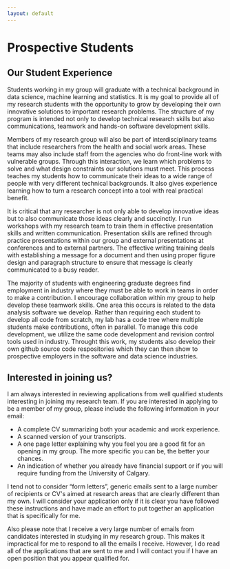 ```yaml
---
layout: default
---
```

# Prospective Students


## Our Student Experience

Students working in my group will graduate with a technical background in data science, machine learning and statistics.  It is my goal to provide all of my research students with the opportunity to grow by developing their own innovative solutions to important research problems.  The structure of my program is intended not only to develop technical research skills but also communications, teamwork and hands-on software development skills.

Members of my research group will also be part of interdisciplinary teams that include researchers from the health and social work areas.  These teams may also include staff from the agencies who do front-line work with vulnerable groups.   Through this interaction, we learn which problems to solve and what design constraints our solutions must meet.  This process teaches my students how to communicate their ideas to a wide range of people with very different technical backgrounds.  It also gives experience learning how to turn a research concept into a tool with real practical benefit.

It is critical that any researcher is not only able to develop innovative ideas but to also communicate those ideas clearly and succinctly.  I run workshops with my research team to train them in effective presentation skills and written communication.  Presentation skills are refined through practice presentations within our group and external presentations at conferences and to external partners. The effective writing training deals with establishing a message for a document and then using proper figure design and paragraph structure to ensure that message is clearly communicated to a busy reader.

The majority of students with engineering graduate degrees find employment in industry where they must be able to work in teams in order to make a contribution.  I encourage collaboration within my group to help develop these teamwork skills.  One area this occurs is related to the data analysis software we develop.  Rather than requiring each student to develop all code from scratch, my lab has a code tree where multiple students make contributions, often in parallel.  To manage this code development, we utilize the same code development and revision control tools used in industry.  Throught this work, my students also develop their own github source code respositories which they can then show to prospective employers in the software and data science industries.

## Interested in joining us?
I am always interested in reviewing applications from well qualified students interesting in joining my research team.  If you are interested in applying to be a member of my group,  please include the following information in your email:

  * A complete CV summarizing both your academic and work experience.
  * A scanned version of your transcripts.
  * A one page letter explaining why you feel you are a good fit for an opening in my group.  The more specific you can be, the better your chances.
  * An indication of whether you already have financial support or if you will require funding from the University of Calgary.

I tend not to consider “form letters”,  generic emails sent to a large number of recipients or CV's aimed at research areas that are clearly different than my own.  I will consider your application only if it is clear you have followed these instructions and have made an effort to put together an application that is specifically for me.

Also please note that I receive a very large number of emails from candidates interested in studying in my research group.  This makes it impractical for me to respond to all the emails I receive.  However, I do read all of the applications that are sent to me and I will contact you if I have an open position that you appear qualified for.
